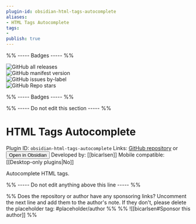 ```yaml
---
plugin-id: obsidian-html-tags-autocomplete
aliases:
- HTML Tags Autocomplete
tags: 
- 
publish: true
---
```


%% ----- Badges ----- %%

![GitHub all releases](https://img.shields.io/github/downloads/bicarlsen/obsidian_html_tags_autocomplete/total?color=573E7A&logo=github&style=for-the-badge)   
![GitHub manifest version](https://img.shields.io/github/manifest-json/v/bicarlsen/obsidian_html_tags_autocomplete?color=573E7A&logo=github&style=for-the-badge)   
![GitHub issues by-label](https://img.shields.io/github/issues/bicarlsen/obsidian_html_tags_autocomplete/help%20wanted?color=573E7A&logo=github&style=for-the-badge)   
![GitHub Repo stars](https://img.shields.io/github/stars/bicarlsen/obsidian_html_tags_autocomplete?color=573E7A&logo=github&style=for-the-badge)

%% ----- Badges ----- %%

%% ----- Do not edit this section ----- %%

# HTML Tags Autocomplete

Plugin ID: `obsidian-html-tags-autocomplete`
Links: [GitHub repository](https://github.com/bicarlsen/obsidian_html_tags_autocomplete) or [<button id=HH>Open in Obsidian</button>](obsidian://goto-plugin?id=obsidian-html-tags-autocomplete)
Developed by: [[bicarlsen]]
Mobile compatible: [[Desktop-only plugins|No]]

Autocomplete HTML tags.

%% ----- Do not edit anything above this line ----- %% 

%% Does the repository or author have any sponsoring links? Uncomment the next line and add them to the author's note. If they don't, please delete the placeholder tag: #placeholder/author %%
%% ![[bicarlsen#Sponsor this author]] %%
